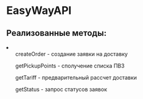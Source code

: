 # EasyWayAPI

## Реализованные методы:

<li>
<ul>createOrder - создание заявки на доставку</ul>
<ul>getPickupPoints - сполучение списка ПВЗ</ul>
<ul>getTariff - предварительный рассчет доставки</ul>
<ul>getStatus - запрос статусов заявок</ul>
</li>
